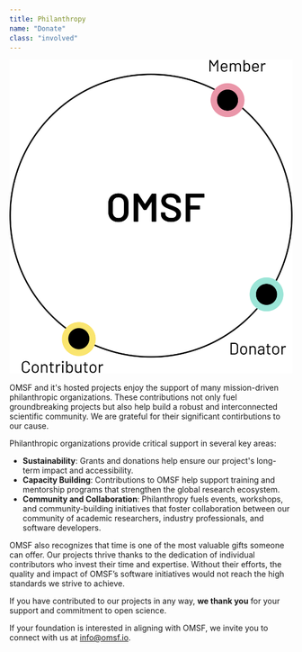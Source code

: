 ```yaml
---
title: Philanthropy
name: "Donate"
class: "involved"
---
```


![Become a contributor](/images/member.svg)

OMSF and it's hosted projects enjoy the support of many mission-driven philanthropic organizations. These contributions not only fuel groundbreaking projects but also help build a robust and interconnected scientific community. We are grateful for their significant contirbutions to our cause.  

Philanthropic organizations provide critical support in several key areas:
- **Sustainability**: Grants and donations help ensure our project's long-term impact and accessibility.
- **Capacity Building**: Contributions to OMSF help support training and mentorship programs that strengthen the global research ecosystem.
- **Community and Collaboration**: Philanthropy fuels events, workshops, and community-building initiatives that foster collaboration between our community of academic researchers, industry professionals, and software developers.

OMSF also recognizes that time is one of the most valuable gifts someone can offer. Our projects thrive thanks to the dedication of individual contributors who invest their time and expertise. Without their efforts, the quality and impact of OMSF’s software initiatives would not reach the high standards we strive to achieve.  

If you have contributed to our projects in any way, **we thank you** for your support and commitment to open science.  

If your foundation is interested in aligning with OMSF, we invite you to connect with us at [info@omsf.io](info@omsf.io).
